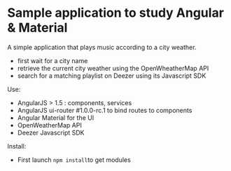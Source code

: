 # Sample application to study Angular & Material

A simple application that plays music according to a city weather.

- first wait for a city name
- retrieve the current city weather using the OpenWheatherMap API
- search for a matching playlist on Deezer using its Javascript SDK

Use:
- AngularJS > 1.5 : components, services
- AngularJS ui-router #1.0.0-rc.1 to bind routes to components
- Angular Material for the UI
- OpenWeatherMap API
- Deezer Javascript SDK

Install:
- First launch ```npm install```to get modules

